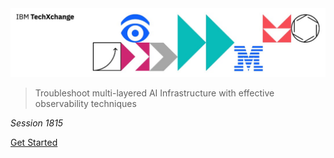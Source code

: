 <img src="../header.jpg">

> Troubleshoot multi-layered AI Infrastructure with effective observability techniques

_Session 1815_

[Get Started](10-getting-started.md)
